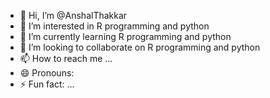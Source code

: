 - 👋 Hi, I’m @AnshalThakkar
- 👀 I’m interested in R programming and python
- 🌱 I’m currently learning R programming and python
- 💞️ I’m looking to collaborate on R programming and python
- 📫 How to reach me ...
- 😄 Pronouns: 
- ⚡ Fun fact: ...

<!---
AnshalThakkar/AnshalThakkar is a ✨ special ✨ repository because its `README.md` (this file) appears on your GitHub profile.
You can click the Preview link to take a look at your changes.
--->
